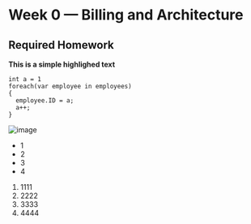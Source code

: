 # Week 0 — Billing and Architecture

## Required Homework

**This is a simple highlighed text**

```
int a = 1
foreach(var employee in employees)
{
  employee.ID = a;
  a++;
}
```

![image](https://github.com/Doron-Arnon/aws-bootcamp-cruddur-2023/assets/159636695/3de15e1c-f4b8-4053-b12a-356c682e54de)

- 1
- 2
- 3
- 4

1. 1111
2. 2222
3. 3333
4. 4444

